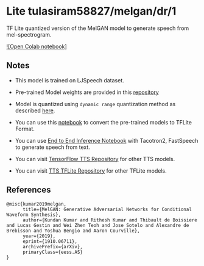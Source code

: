 # Lite tulasiram58827/melgan/dr/1
TF Lite quantized version of the MelGAN model to generate speech from mel-spectrogram.

<!-- parent-model: tulasiram58827/melgan/1 -->
<!-- asset-path: legacy -->

[![Open Colab notebook]](https://colab.research.google.com/github/tulasiram58827/TTS_TFLite/blob/main/MelGAN_TFLite.ipynb)

## Notes

- This model is trained on LJSpeech dataset.

- Pre-trained Model weights are provided in this [repository](https://github.com/TensorSpeech/TensorFlowTTS/)

- Model is quantized using `dynamic range` quantization method as described [here](https://www.tensorflow.org/lite/performance/post_training_quant).

- You can use this [notebook](https://colab.research.google.com/github/tulasiram58827/TTS_TFLite/blob/main/MelGAN_TFLite.ipynb) to convert the pre-trained models to TFLite Format.

- You can use [End to End Inference Notebook](https://github.com/tulasiram58827/TTS_TFLite/blob/main/End_to_End_TTS.ipynb) with Tacotron2, FastSpeech to generate speech from text.

- You can visit [TensorFlow TTS Repository](https://github.com/TensorSpeech/TensorFlowTTS) for other TTS models.

- You can visit [TTS TFLite Repository](https://github.com/tulasiram58827/TTS_TFLite) for other TFLite models.


## References

```
@misc{kumar2019melgan,
      title={MelGAN: Generative Adversarial Networks for Conditional Waveform Synthesis}, 
      author={Kundan Kumar and Rithesh Kumar and Thibault de Boissiere and Lucas Gestin and Wei Zhen Teoh and Jose Sotelo and Alexandre de Brebisson and Yoshua Bengio and Aaron Courville},
      year={2019},
      eprint={1910.06711},
      archivePrefix={arXiv},
      primaryClass={eess.AS}
}
```


